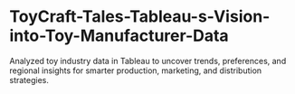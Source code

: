 # ToyCraft-Tales-Tableau-s-Vision-into-Toy-Manufacturer-Data

Analyzed toy industry data in Tableau to uncover trends, preferences, and regional insights for smarter production, marketing, and distribution strategies.
